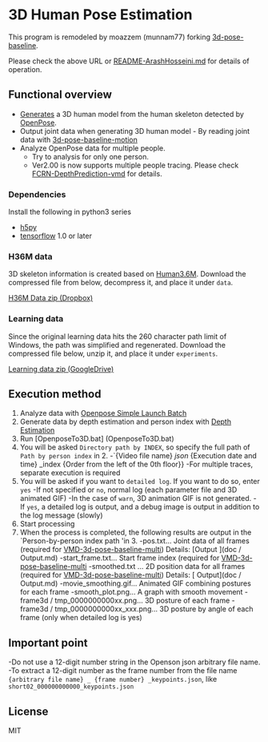 # 3D Human Pose Estimation

This program is remodeled by moazzem (munnam77) forking [3d-pose-baseline](https://github.com/ArashHosseini/3d-pose-baseline/).

Please check the above URL or [README-ArashHosseini.md](README-ArashHosseini.md) for details of operation.

## Functional overview

- [Generates](https://github.com/CMU-Perceptual-Computing-Lab/openpose) a 3D human model from the human skeleton detected by [OpenPose](https://github.com/CMU-Perceptual-Computing-Lab/openpose).
- Output joint data when generating 3D human model
    	- By reading joint data with [3d-pose-baseline-motion](https://github.com/miu200521358/VMD-3d-pose-baseline-multi)
- Analyze OpenPose data for multiple people.
	- Try to analysis for only one person.
	- Ver2.00 is now supports multiple people tracing. Please check [FCRN-DepthPrediction-vmd](https://github.com/miu200521358/FCRN-DepthPrediction-vmd) for details.

### Dependencies

Install the following in python3 series

* [h5py](http://www.h5py.org/)
* [tensorflow](https://www.tensorflow.org/) 1.0 or later

### H36M data

3D skeleton information is created based on [Human3.6M](http://vision.imar.ro/human3.6m/description.php). 
Download the compressed file from below, decompress it, and place it under `data`.

[H36M Data zip (Dropbox)](https://www.dropbox.com/s/e35qv3n6zlkouki/h36m.zip) 

### Learning data

Since the original learning data hits the 260 character path limit of Windows, the path was simplified and regenerated.
Download the compressed file below, unzip it, and place it under `experiments`.

[Learning data zip (GoogleDrive)](https://drive.google.com/file/d/1v7ccpms3ZR8ExWWwVfcSpjMsGscDYH7_/view?usp=sharing) 

## Execution method

1. Analyze data with [Openpose Simple Launch Batch](https://github.com/munnam77/openpose-simple)
2. Generate data by depth estimation and person index with [Depth Estimation](https://github.com/munnam77/FCRN-DepthPrediction-vmd)
1. Run [OpenposeTo3D.bat] (OpenposeTo3D.bat)
1. You will be asked `Directory path by INDEX`, so specify the full path of` Path by person index` in 2.
	-`{Video file name} _json_ {Execution date and time} _index {Order from the left of the 0th floor}}
	-For multiple traces, separate execution is required
1. You will be asked if you want to `detailed log`. If you want to do so, enter` yes`
    -If not specified or `no`, normal log (each parameter file and 3D animated GIF)
    -In the case of `warn`, 3D animation GIF is not generated.
    -If `yes`, a detailed log is output, and a debug image is output in addition to the log message (slowly)
1. Start processing
1. When the process is completed, the following results are output in the `Person-by-person index path 'in 3.
    -pos.txt… Joint data of all frames (required for [VMD-3d-pose-baseline-multi](https://github.com/miu200521358/VMD-3d-pose-baseline-multi)) Details: [Output ](doc / Output.md)
    -start_frame.txt… Start frame index (required for [VMD-3d-pose-baseline-multi](https://github.com/miu200521358/VMD-3d-pose-baseline-multi) 
    -smoothed.txt ... 2D position data for all frames (required for [VMD-3d-pose-baseline-multi](https://github.com/miu200521358/VMD-3d-pose-baseline-multi)) Details: [ Output](doc / Output.md)
    -movie_smoothing.gif… Animated GIF combining postures for each frame
    -smooth_plot.png… A graph with smooth movement
    -frame3d / tmp_0000000000xx.png… 3D posture of each frame
    -frame3d / tmp_0000000000xx_xxx.png… 3D posture by angle of each frame (only when detailed log is yes)

## Important point

-Do not use a 12-digit number string in the Openson json arbitrary file name.
    -To extract a 12-digit number as the frame number from the file name `{arbitrary file name} _ {frame number} _keypoints.json`, like` short02_000000000000_keypoints.json`

## License
MIT

